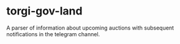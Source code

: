 # torgi-gov-land

A parser of information about upcoming auctions with subsequent notifications in the telegram channel.
